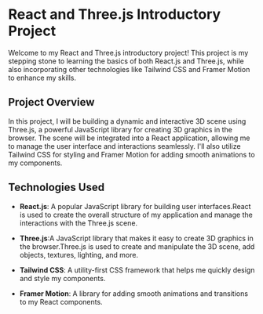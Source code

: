 
# React and Three.js Introductory Project

Welcome to my React and Three.js introductory project! This project is my stepping stone to learning the basics of both React.js and Three.js, while also incorporating other technologies like Tailwind CSS and Framer Motion to enhance my skills. 

## Project Overview

In this project, I will be building a dynamic and interactive 3D scene using Three.js, a powerful JavaScript library for creating 3D graphics in the browser. The scene will be integrated into a React application, allowing me to manage the user interface and interactions seamlessly. I'll also utilize Tailwind CSS for styling and Framer Motion for adding smooth animations to my components.

## Technologies Used

- **React.js**: A popular JavaScript library for building user interfaces.React is used to create the overall structure of my application and manage the interactions with the Three.js scene.

- **Three.js**:A JavaScript library that makes it easy to create 3D graphics in the browser.Three.js is used to create and manipulate the 3D scene, add objects, textures, lighting, and more.

- **Tailwind CSS**: A utility-first CSS framework that helps me quickly design and style my components. 

- **Framer Motion**: A library for adding smooth animations and transitions to my React components. 